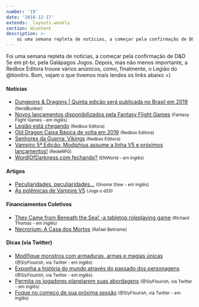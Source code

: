 ```yaml
---
number: '19'
date: '2018-12-17'
extends: _layouts.weekly
section: mContent
description: >-
    oi uma semana repleta de notícias, a começar pela confirmação de D&D 5e em pt-br, pela Galápagos Jogos. Depois, mas não menos importante, a Redbox Editora trouxe vários anúnicos, como, finalmente, o Legião do @tionitro. Bom, vejam o que tivemos mais lendos os links abaixo =)
---
```


Foi uma semana repleta de notícias, a começar pela confirmação de D&D 5e em pt-br, pela Galápagos Jogos. Depois, mas não menos importante, a Redbox Editora trouxe vários anúnicos, como, finalmente, o Legião do @tionitro. Bom, vejam o que tivemos mais lendos os links abaixo =)

#### Notícias

- [Dungeons & Dragons | Quinta edição será publicada no Brasil em 2019] <small>(NerdBunker)</small>
- [Novos lançamentos disponibilizados pela Fantasy Flight Games] <small>(Fantasy Flight Games - em inglês)</small>
- [Legião está chegando] <small>(Redbox Editora)</small>
- [Old Dragon Caixa Básica de volta em 2019] <small>(Redbox Editora)</small>
- [Senhores da Guerra: Vikings] <small>(Redbox Editora)</small>
- [Vampiro 5ª Edição: Modiphius assume a linha V5 e próximos lançamentos!] <small>(RedeRPG)</small>
- [WordlOfDarkness.com fechando?] <small>(ENWorld - em inglês)</small>

#### Artigos

- [Peculiaridades, peculiaridades...] <small>(Gnome Stew - em inglês)</small>
- [As polêmicas de Vampire V5] <small>(Joga o d20)</small>

#### Financiamentos Coletivos

- [They Came from Beneath the Sea! -a tabletop roleplaying game] <small>(Richard Thomas - em inglês)</small>
- [Necrorium: A Casa dos Mortos] <small>(Rafael Beltrame)</small>

#### Dicas (via Twitter)

- [Modifique monstros com armaduras, armas e magias únicas] <small>(@SlyFlourish, via Twitter - em inglês)</small>
- [Exponha a história do mundo através do passado dos personagens] <small>(@SlyFlourish, via Twitter - em inglês)</small>
- [Permita os jogadores planejarem suas abordagens] <small>(@SlyFlourish, via Twitter - em inglês)</small>
- [Foque no começo de sua próxima sessão] <small>(@SlyFlourish, via Twitter - em inglês)</small>

[Peculiaridades, peculiaridades...]: https://gnomestew.com/quick-quirks/
[They Came from Beneath the Sea! -a tabletop roleplaying game]: https://www.kickstarter.com/projects/200664283/they-came-from-beneath-the-sea-a-tabletop-roleplay
[Novos lançamentos disponibilizados pela Fantasy Flight Games]: https://www.fantasyflightgames.com/en/news/2018/12/20/available-now-december-20/
[Legião está chegando]: http://redboxeditora.com.br/legiao-esta-chegando/
[Vampiro 5ª Edição: Modiphius assume a linha V5 e próximos lançamentos!]: https://www.rederpg.com.br/2018/12/20/vampiro-5a-edicao-modiphius-assume-linha-v5-e-proximos-lancamentos/
[Old Dragon Caixa Básica de volta em 2019]: http://redboxeditora.com.br/old-dragon-caixa-basica-de-volta-em-2019/
[Senhores da Guerra: Vikings]: http://redboxeditora.com.br/sdg-vikings/
[WordlOfDarkness.com fechando?]: http://www.enworld.org/forum/content.php?5915-WorldOfDarkness-com-Closing-Down
[Necrorium: A Casa dos Mortos]: https://www.catarse.me/necrorium
[Dungeons & Dragons | Quinta edição será publicada no Brasil em 2019]: https://jovemnerd.com.br/nerdbunker/dungeons-dragons-quinta-edicao-sera-publicada-no-brasil-em-2019/
[As polêmicas de Vampire V5]: https://jogaod20.blogspot.com/2018/12/polemicas-V5.html
[Foque no começo de sua próxima sessão]: https://twitter.com/SlyFlourish/status/1074696162853224448
[Permita os jogadores planejarem suas abordagens]: https://twitter.com/SlyFlourish/status/1075073741955231744
[Exponha a história do mundo através do passado dos personagens]: https://twitter.com/SlyFlourish/status/1075813522028806145
[Modifique monstros com armaduras, armas e magias únicas]: https://twitter.com/SlyFlourish/status/1076191022303113228
